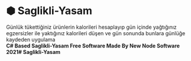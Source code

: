 # ⬢ Saglikli-Yasam
Günlük tükettiğiniz ürünlerin kalorileri hesaplayıp gün içinde yağtığınız egzersizler ile yaktığınız kalorileri düşen ve gün sonunda bunlara günlüğe kaydeden uygulama <br>
<b> C# Based Saglikli-Yasam Free Software Made By New Node Software 2021# Saglikli-Yasam</b>
<br>

